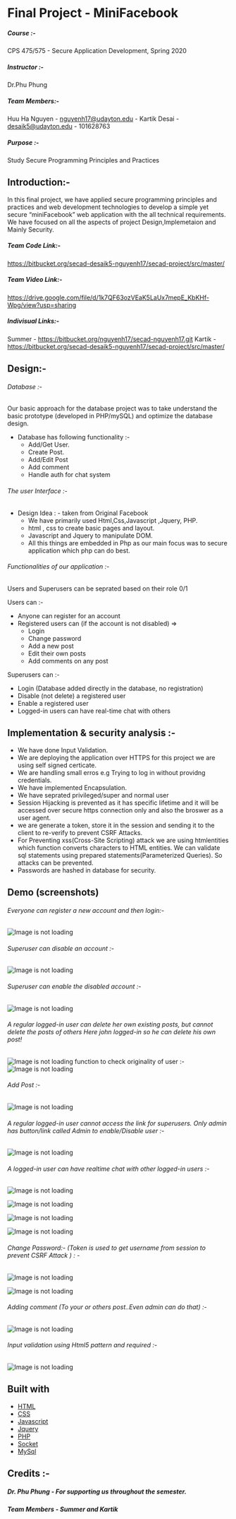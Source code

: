  # Final Project  - MiniFacebook
 ##### Course :-
 CPS 475/575 - Secure Application Development, Spring 2020 
 ##### Instructor :-
 Dr.Phu Phung
 ##### Team Members:-
Huu Ha Nguyen - nguyenh17@udayton.edu - 
Kartik Desai - desaik5@udayton.edu - 101628763



 #####  Purpose :-
 Study Secure Programming Principles and Practices


## Introduction:-

In this final project, we have applied secure programming principles and practices and web development technologies to develop a  simple yet secure “miniFacebook” web application with the all technical requirements. We have focused on all the aspects of project Design,Implemetaion and Mainly Security.

##### Team Code Link:-
https://bitbucket.org/secad-desaik5-nguyenh17/secad-project/src/master/


##### Team Video Link:-
https://drive.google.com/file/d/1k7QF63ozVEaK5LaUx7mepE_KbKHf-Wpg/view?usp=sharing


##### Indivisual Links:-
Summer - https://bitbucket.org/nguyenh17/secad-nguyenh17.git
Kartik -  https://bitbucket.org/secad-desaik5-nguyenh17/secad-project/src/master/





## Design:-

###### Database :-

Our basic approach for the database project was to take understand the basic prototype (developed in PHP/mySQL) and optimize the database design.
 -  Database has following functionality :-
    - Add/Get User.
    - Create Post.
    - Add/Edit Post
    - Add comment
    - Handle auth for chat system

  ###### The user Interface :-
  -  Design Idea : - taken from Original Facebook
     -   We have primarily used Html,Css,Javascript ,Jquery, PHP.
     -  html , css to create basic pages and layout.
     -  Javascript and Jquery to manipulate DOM.
     -  All this things are embedded in Php as our main focus was to secure application which php can do best.
  
###### Functionalities of our application :-
Users and Superusers can be seprated based on their role 0/1

  Users can :- 
- Anyone can register for an account 
- Registered users can (if the account is not disabled) =>
   - Login
   - Change password
   - Add a new post
   - Edit their own posts
   - Add comments on any post

 Superusers can :- 
   - Login (Database added directly in the database, no registration)
   - Disable (not delete) a registered user
   - Enable a registered user
   - Logged-in users can have real-time chat with others 
    
   
## Implementation & security analysis :-

-  We have done Input Validation.	
-  We are deploying the application over HTTPS for this project we are using self signed  certicate.
-  We are handling small erros e.g Trying to log in without providng credentials.
-  We have implemented Encapsulation.
-  We have seprated privileged/super and normal user
-  Session Hijacking is prevented as it has specific lifetime and it will be
  accessed over secure https connection only and also the broswer as a user agent.
- we are generate a token, store it in the session and sending it to the client to re-verify to prevent CSRF Attacks.
- For Preventing xss(Cross-Site Scripting) attack we are using htmlentities which
function converts characters to HTML entities. We can validate sql statements using
prepared statements(Parameterized Queries). So attacks can be prevented.
- Passwords are hashed in database for security.

##  Demo (screenshots)

###### Everyone can register a new account and then login:- 

![Image is not loading](https://github.com/kaddy645/HybridSecure/blob/master/screenshotFacebook/Login-Register.png?raw=true)

###### Superuser can disable an account :-
![Image is not loading](https://github.com/kaddy645/HybridSecure/blob/master/screenshotFacebook/Enable.png?raw=true)

###### Superuser can enable the disabled account :- 

![Image is not loading](https://github.com/kaddy645/HybridSecure/blob/master/screenshotFacebook/Admin.png?raw=true)

###### A regular logged-in user can delete her own existing posts, but cannot delete the posts of others Here john logged-in so he can delete his own post!
![Image is not loading](https://github.com/kaddy645/HybridSecure/blob/master/screenshotFacebook/post.png?raw=true)
function to check originality of user :-
![Image is not loading](https://github.com/kaddy645/HybridSecure/blob/master/screenshotFacebook/checkowner.png?raw=true)


###### Add Post :-
![Image is not loading](https://github.com/kaddy645/HybridSecure/blob/master/screenshotFacebook/post.png?raw=true)


###### A regular logged-in user cannot access the link for superusers. Only admin has button/link called Admin to enable/Disable user :-
![Image is not loading](https://github.com/kaddy645/HybridSecure/blob/master/screenshotFacebook/OnlineUsers.png?raw=true) 



###### A logged-in user can have realtime chat with other logged-in users :-

![Image is not loading](https://github.com/kaddy645/HybridSecure/blob/master/screenshotFacebook/chat.png?raw=true)

![Image is not loading](https://github.com/kaddy645/HybridSecure/blob/master/screenshotFacebook/chat1.png?raw=true)

![Image is not loading](https://github.com/kaddy645/HybridSecure/blob/master/screenshotFacebook/chat2.png?raw=true)

![Image is not loading](https://github.com/kaddy645/HybridSecure/blob/master/screenshotFacebook/chat22.png?raw=true)

###### Change Password:- (Token is used to get username from session to prevent CSRF Attack ) : - 
![Image is not loading](https://github.com/kaddy645/HybridSecure/blob/master/screenshotFacebook/ChangePass.png?raw=true)

![Image is not loading](https://github.com/kaddy645/HybridSecure/blob/master/screenshotFacebook/ChangePass2.png?raw=true)

###### Adding comment (To your or others post..Even admin can do that) :-

![Image is not loading](https://github.com/kaddy645/HybridSecure/blob/master/screenshotFacebook/comment.png?raw=true)

###### Input validation using Html5 pattern and required :-
![Image is not loading](https://github.com/kaddy645/HybridSecure/blob/master/screenshotFacebook/Input%20validation.png?raw=true)




## Built with
- [HTML](https://developer.mozilla.org/en-US/docs/Web/HTML)
- [CSS](https://www.w3.org/Style/CSS/Overview.en.html)
- [Javascript](https://developer.mozilla.org/en-US/docs/Web/JavaScript)
- [Jquery](https://jquery.com/)
- [PHP](https://www.php.net/)
- [Socket](https://socket.io/)
- [MySql](https://www.mysql.com/)





   
    
## Credits :-

#####  Dr. Phu Phung - For supporting us throughout the semester.
#####  Team Members -  Summer and Kartik







